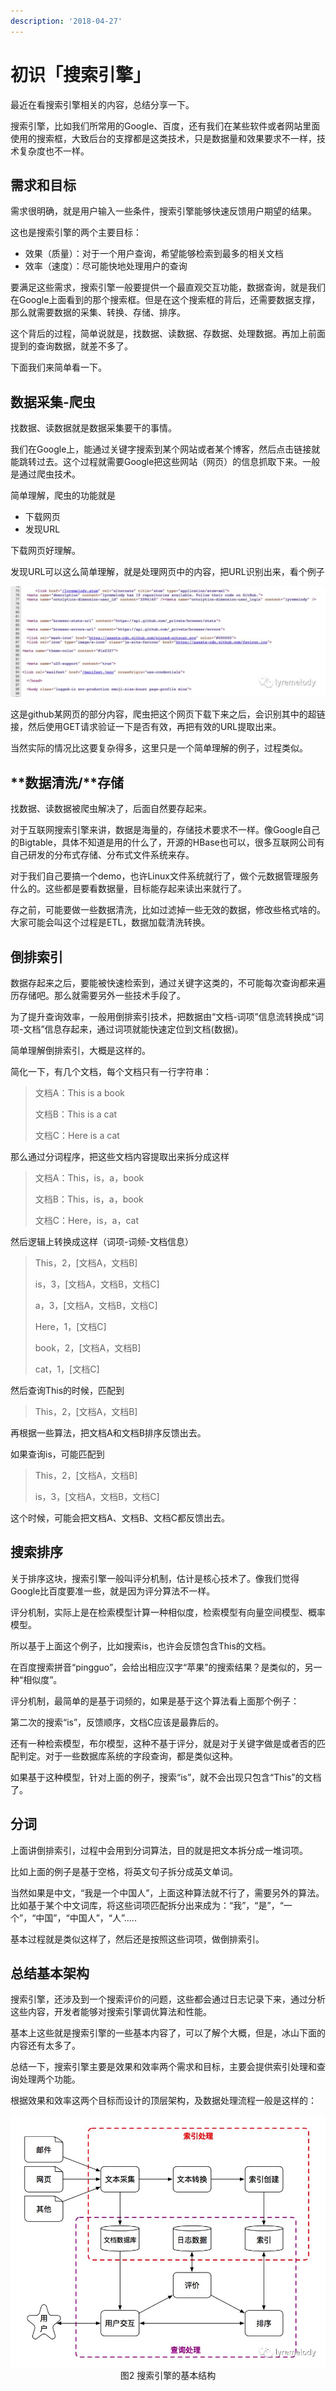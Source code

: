 ```yaml
---
description: '2018-04-27'
---
```


# 初识「搜索引擎」

最近在看搜索引擎相关的内容，总结分享一下。

搜索引擎，比如我们所常用的Google、百度，还有我们在某些软件或者网站里面使用的搜索框，大致后台的支撑都是这类技术，只是数据量和效果要求不一样，技术复杂度也不一样。

## **需求和目标**

需求很明确，就是用户输入一些条件，搜索引擎能够快速反馈用户期望的结果。

这也是搜索引擎的两个主要目标：

* 效果（质量）：对于一个用户查询，希望能够检索到最多的相关文档
* 效率（速度）：尽可能快地处理用户的查询

要满足这些需求，搜索引擎一般要提供一个最直观交互功能，数据查询，就是我们在Google上面看到的那个搜索框。但是在这个搜索框的背后，还需要数据支撑，那么就需要数据的采集、转换、存储、排序。

这个背后的过程，简单说就是，找数据、读数据、存数据、处理数据。再加上前面提到的查询数据，就差不多了。

下面我们来简单看一下。

## **数据采集-爬虫**

找数据、读数据就是数据采集要干的事情。

我们在Google上，能通过关键字搜索到某个网站或者某个博客，然后点击链接就能跳转过去。这个过程就需要Google把这些网站（网页）的信息抓取下来。一般是通过爬虫技术。

简单理解，爬虫的功能就是

* 下载网页
* 发现URL

下载网页好理解。

发现URL可以这么简单理解，就是处理网页中的内容，把URL识别出来，看个例子

<div align=center><img src="./images/search-engine-20180427-01.png"></div>

这是github某网页的部分内容，爬虫把这个网页下载下来之后，会识别其中的超链接，然后使用GET请求验证一下是否有效，再把有效的URL提取出来。

当然实际的情况比这要复杂得多，这里只是一个简单理解的例子，过程类似。

## **数据清洗/**存储

找数据、读数据被爬虫解决了，后面自然要存起来。

对于互联网搜索引擎来讲，数据是海量的，存储技术要求不一样。像Google自己的Bigtable，具体不知道是用的什么了，开源的HBase也可以，很多互联网公司有自己研发的分布式存储、分布式文件系统来存。

对于我们自己要搞一个demo，也许Linux文件系统就行了，做个元数据管理服务什么的。这些都是要看数据量，目标能存起来读出来就行了。

存之前，可能要做一些数据清洗，比如过滤掉一些无效的数据，修改些格式啥的。大家可能会叫这个过程是ETL，数据加载清洗转换。

## **倒排索引**

数据存起来之后，要能被快速检索到，通过关键字这类的，不可能每次查询都来遍历存储吧。那么就需要另外一些技术手段了。

为了提升查询效率，一般用倒排索引技术，把数据由“文档-词项”信息流转换成“词项-文档”信息存起来，通过词项就能快速定位到文档(数据)。

简单理解倒排索引，大概是这样的。

简化一下，有几个文档，每个文档只有一行字符串：

> 文档A：This is a book
>
> 文档B：This is a cat
>
> 文档C：Here is a cat

那么通过分词程序，把这些文档内容提取出来拆分成这样

> 文档A：This，is，a，book
>
> 文档B：This，is，a，book
>
> 文档C：Here，is，a，cat

然后逻辑上转换成这样（词项-词频-文档信息）

> This，2，[文档A，文档B]
>
> is，3，[文档A，文档B，文档C]
>
> a，3，[文档A，文档B，文档C]
>
> Here，1，[文档C]
>
> book，2，[文档A，文档B]
>
> cat，1，[文档C]

然后查询This的时候，匹配到

> This，2，[文档A，文档B]

再根据一些算法，把文档A和文档B排序反馈出去。

如果查询is，可能匹配到

> This，2，[文档A，文档B]
>
> is，3，[文档A，文档B，文档C]

这个时候，可能会把文档A、文档B、文档C都反馈出去。

## **搜索排序**

关于排序这块，搜索引擎一般叫评分机制，估计是核心技术了。像我们觉得Google比百度要准一些，就是因为评分算法不一样。

评分机制，实际上是在检索模型计算一种相似度，检索模型有向量空间模型、概率模型。

所以基于上面这个例子，比如搜索is，也许会反馈包含This的文档。

在百度搜索拼音“pingguo”，会给出相应汉字“苹果”的搜索结果？是类似的，另一种“相似度”。

评分机制，最简单的是基于词频的，如果是基于这个算法看上面那个例子：

第二次的搜索“is”，反馈顺序，文档C应该是最靠后的。

还有一种检索模型，布尔模型，这种不基于评分，就是对于关键字做是或者否的匹配判定。对于一些数据库系统的字段查询，都是类似这种。

如果基于这种模型，针对上面的例子，搜索“is”，就不会出现只包含“This”的文档了。

## **分词**

上面讲倒排索引，过程中会用到分词算法，目的就是把文本拆分成一堆词项。

比如上面的例子是基于空格，将英文句子拆分成英文单词。

当然如果是中文，“我是一个中国人”，上面这种算法就不行了，需要另外的算法。比如基于某个中文词库，将这些词项匹配拆分出来成为：“我”，“是”，“一个”，“中国”，“中国人”，“人”…..

基本过程就是类似这样了，然后还是按照这些词项，做倒排索引。

## **总结基本架构**

搜索引擎，还涉及到一个搜索评价的问题，这些都会通过日志记录下来，通过分析这些内容，开发者能够对搜索引擎调优算法和性能。

基本上这些就是搜索引擎的一些基本内容了，可以了解个大概，但是，冰山下面的内容还有太多了。

总结一下，搜索引擎主要是效果和效率两个需求和目标，主要会提供索引处理和查询处理两个功能。

根据效果和效率这两个目标而设计的顶层架构，及数据处理流程一般是这样的：

<div align=center><img src="./images/search-engine-20180427-02.png"></div>
<div align=center>图2 搜索引擎的基本结构</div>
